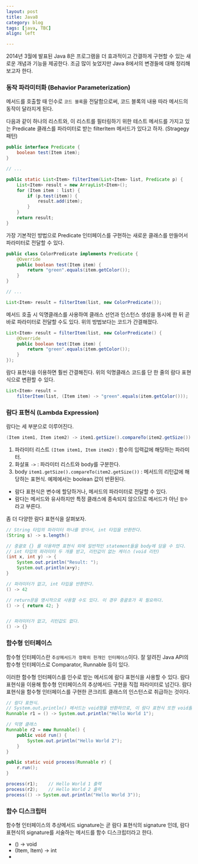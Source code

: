 ```yaml
---
layout: post
title: Java8
category: blog
tags: [java, TBC]
align: left

---
```


2014년 3월에 발표된 Java 8은 프로그램을 더 효과적이고 간결하게 구현할 수 있는 새로운 개념과 기능을 제공한다. 조금 많이 늦었지만 Java 8에서의 변경들에 대해 정리해보고자 한다.

<!-- more -->

### 동작 파라미터화 (Behavior Parameterization)
메서드를 호출할 때 인수로 `코드 블록`을 전달함으로써, 코드 블록의 내용 따라 메서드의 동작이 달라지게 된다.

다음과 같이 하나의 리스트와, 이 리스트를 필터링하기 위한 테스트 메서드를 가지고 있는 Predicate 클래스를 파라미터로 받는 filterItem 메서드가 있다고 하자. (Stragegy 패턴)

```java
public interface Predicate {
    boolean test(Item item);
}

// ...

public static List<Item> filterItem(List<Item> list, Predicate p) {
    List<Item> result = new ArrayList<Item>();
    for (Item item : list) {
        if (p.test(item)) {
            result.add(item);
        }
    }
    return result;
}
```

가장 기본적인 방법으로 Predicate 인터페이스를 구현하는 새로운 클래스를 만들어서 파라미터로 전달할 수 있다.
```java
public class ColorPredicate implements Predicate {
    @Override
    public boolean test(Item item) {
        return "green".equals(item.getColor());
    }
}

// ...

List<Item> result = filterItem(list, new ColorPredicate());
```

메서드 호출 시 익명클래스를 사용하여 클래스 선언과 인스턴스 생성을 동시에 한 뒤 곧바로 파라미터로 전달할 수도 있다. 위의 방법보다는 코드가 간결해졌다.
```java
List<Item> result = filterItem(list, new ColorPredicate() {
    @Override
    public boolean test(Item item) {
        return "green".equals(item.getColor());
    }
});
```

람다 표현식을 이용하면 훨씬 간결해진다. 위의 익명클래스 코드를 단 한 줄의 람다 표현식으로 변환할 수 있다.
```java
List<Item> result =
    filterItem(list, (Item item) -> "green".equals(item.getColor()));
```

### 람다 표현식 (Lambda Expression)
람다는 세 부분으로 이루어진다.
```java
(Item item1, Item item2) -> item1.getSize().compareTo(item2.getSize())
```

1. 파라미터 리스트 `(Item item1, Item item2)` : 함수의 입력값에 해당하는 파라미터.
2. 화살표 `->` : 파라미터 리스트와 body를 구분한다.
3. body `item1.getSize().compareTo(item2.getSize())` : 메서드의 리턴값에 해당하는 표현식. 예제에서는 boolean 값이 반환된다.

- 람다 표현식은 변수에 할당하거나, 메서드의 파라미터로 전달할 수 있다.
- 람다는 메서드와 유사하지만 특정 클래스에 종속되지 않으므로 메서드가 아닌 `함수`라고 부른다.

좀 더 다양한 람다 표현식을 살펴보자.
```java
// String 타입의 파라미터 하나를 받아서, int 타입을 반환한다.
(String s) -> s.length()

// 중괄호 {} 를 이용하면 표현식 외에 일반적인 statement들을 body에 담을 수 있다.
// int 타입의 파라미터 두 개를 받고, 리턴값이 없는 케이스 (void 리턴)
(int x, int y) -> {
    System.out.println("Result: ");
    System.out.println(x+y);
}

// 파라미터가 없고, int 타입을 반환한다.
() -> 42

// return문을 명시적으로 사용할 수도 있다. 이 경우 중괄호가 꼭 필요하다.
() -> { return 42; }


// 파라미터가 없고, 리턴값도 없다.
() -> {}
```

### 함수형 인터페이스
함수형 인터페이스란 `추상메서드가 정확히 한개인 인터페이스`이다. 잘 알려진 Java API의 함수형 인터페이스로 Comparator, Runnable 등이 있다.

이러한 함수형 인터페이스를 인수로 받는 메서드에 람다 표현식을 사용할 수 있다. 
람다 표현식을 이용해 함수형 인터페이스의 추상메서드 구현을 직접 파라미터로 넘긴다. 람다 표현식을 함수형 인터페이스를 구현한 콘크리트 클래스의 인스턴스로 취급하는 것이다.

```java
// 람다 표현식.
// System.out.println() 메서드는 void형을 반환하므로, 이 람다 표현식 또한 void를 반환한다.
Runnable r1 = () -> System.out.println("Hello World 1");

// 익명 클래스
Runnable r2 = new Runnable() {
    public void run() {
        System.out.println("Hello World 2");
    }
}

public static void process(Runnable r) {
    r.run();
}

process(r1);	// Hello World 1 출력
process(r2);	// Hello World 2 출력
process(() -> System.out.println("Hello World 3"));
```

### 함수 디스크립터
함수형 인터페이스의 추상메서드 signature는 곧 람다 표현식의 signature 인데, 람다 표현식의 signature를 서술하는 메서드를 함수 디스크립터라고 한다. 
- () -> void
- (Item, Item) -> int
- 
